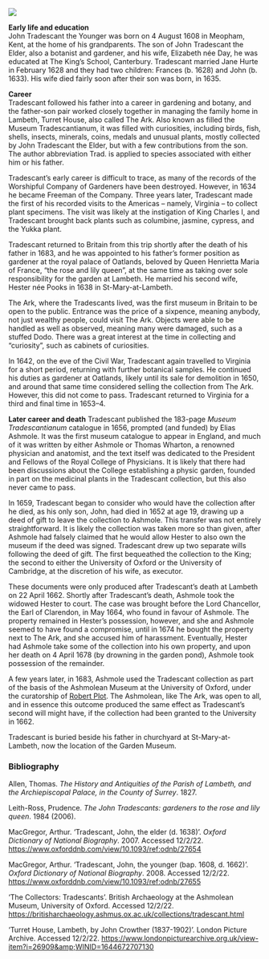 <a href="https://juncture-digital.org"><img src="https://juncture-digital.org/images/ve-button.png"/></a>

<param author="Dominique Gracia and Hannah Jennison" banner="/images/banners/17c.jpg" layout="vtl" title="John Tradescant the Younger (1608 – 1662)" ve-config/>

<param aliases="Meopham" eid="Q3133261" ve-entity/>
<param aliases="John Tradescant the Younger" eid="Q1701960" ve-entity/>
<param aliases="John Tradescant the Elder" eid="Q1375506" ve-entity/>
<param aliases="University of Oxford" eid="Q34433" ve-entity/>
<param aliases="Ashmolean Museum" eid="Q636400" ve-entity/>
<param aliases="Canterbury" eid="Q29303" ve-entity/>
<param aliases="King’s School" eid="Q3360332" ve-entity/>
<param aliases="University of Cambridge" eid="Q35794" ve-entity/>
<param aliases="Royal College of Physicians" eid="Q16003969" ve-entity/>
<param aliases="King Charles I" eid="Q81506" ve-entity/>
<param aliases="Civil War" eid="Q80330" ve-entity/>
<param aliases="Garden Museum" eid="Q15221398" ve-entity/>
<param aliases="St-Mary-at-Lambeth" eid="Q17552830" ve-entity/>
<param aliases="Worshipful Company of Gardeners" eid="Q17015812" ve-entity/>
<param aliases="Virginia" eid="Q1370" ve-entity/>
<param aliases="Henrietta Maria of France" eid="Q848615" ve-entity/>
<param aliases="Oatlands" eid="Q2008622" ve-entity/>
<param aliases="Thomas Wharton" eid="Q2499418" ve-entity/>
<param aliases="Ashmole" eid="Q471406" ve-entity/>
<param aliases="Lord Chancellor" eid="Q217217" ve-entity/>
<param aliases="Earl of Clarendon" eid="Q335173" ve-entity/>

**Early life and education**   
John Tradescant the Younger was born on 4 August 1608 in Meopham, Kent, at the home of his grandparents. The son of John Tradescant the Elder, also a botanist and gardener, and his wife, Elizabeth née Day, he was educated at The King’s School, Canterbury. Tradescant married Jane Hurte in February 1628 and they had two children: Frances (b. 1628) and John (b. 1633). His wife died fairly soon after their son was born, in 1635.
<param ve-image-v2 manifest="https://iiif.juncture-digital.org/wc:John_Tradescant_the_Younger.jpg?20071209122527/manifest.json">
<param ve-image-v2 manifest="https://iiif.juncture-digital.org/wc:John_Tradescant_the_elder.jpg?20190619065813/manifest.json">
<param center="Q3133261" ve-map zoom="10"/>

**Career**   
Tradescant followed his father into a career in gardening and botany, and the father-son pair worked closely together in managing the family home in Lambeth, Turret House, also called The Ark. Also known as filled the Museum Tradescantianum, it was filled with curiosities, including birds, fish, shells, insects, minerals, coins, medals and unusual plants, mostly collected by John Tradescant the Elder, but with a few contributions from the son. The author abbreviation Trad. is applied to species associated with either him or his father.
<param ve-image-v2 manifest="https://iiif.juncture-digital.org/wc:Tradescant%27s_Ark.jpg?20140331201243/manifest.json">
<param center="51.47855067478189, -0.12226579754576553" ve-map zoom="10"/>

Tradescant’s early career is difficult to trace, as many of the records of the Worshipful Company of Gardeners have been destroyed. However, in 1634 he became Freeman of the Company. Three years later, Tradescant made the first of his recorded visits to the Americas – namely, Virginia – to collect plant specimens. The visit was likely at the instigation of King Charles I, and Tradescant brought back plants such as columbine, jasmine, cypress, and the Yukka plant.
<param center="Q1370" ve-map zoom="4"/>

Tradescant returned to Britain from this trip shortly after the death of his father in 1683, and he was appointed to his father’s former position as gardener at the royal palace of Oatlands, beloved by Queen Henrietta Maria of France, “the rose and lily queen”, at the same time as taking over sole responsibility for the garden at Lambeth. He married his second wife, Hester née Pooks in 1638 in St-Mary-at-Lambeth.
<param ve-image-v2 manifest="https://iiif.juncture-digital.org/wc:Palace_-_Oatlands.jpg?20070528194556/manifest.json">
<param ve-image-v2 manifest="https://iiif.juncture-digital.org/wc:HenriettaMariaofFrance03.jpg?20190914200701/manifest.json">
<param center="Q2008622" ve-map zoom="10"/>

The Ark, where the Tradescants lived, was the first museum in Britain to be open to the public. Entrance was the price of a sixpence, meaning anybody, not just wealthy people, could visit The Ark. Objects were able to be handled as well as observed, meaning many were damaged, such as a stuffed Dodo. There was a great interest at the time in collecting and “curiosity”, such as cabinets of curiosities.
<param ve-image-v2 manifest="https://iiif.juncture-digital.org/wc:3_Dodos.jpg?20181124193128/manifest.json">

In 1642, on the eve of the Civil War, Tradescant again travelled to Virginia for a short period, returning with further botanical samples. He continued his duties as gardener at Oatlands, likely until its sale for demolition in 1650, and around that same time considered selling the collection from The Ark. However, this did not come to pass. Tradescant returned to Virginia for a third and final time in 1653–4.
<param center="Q1370" ve-map zoom="4"/>

**Later career and death**
Tradescant published the 183-page _Museum Tradescantianum_ catalogue in 1656, prompted (and funded) by Elias Ashmole. It was the first museum catalogue to appear in England, and much of it was written by either Ashmole or Thomas Wharton, a renowned physician and anatomist, and the text itself was dedicated to the President and Fellows of the Royal College of Physicians. It is likely that there had been discussions about the College establishing a physic garden, founded in part on the medicinal plants in the Tradescant collection, but this also never came to pass.
<param attribution="Public domain, via The Garden’s Trust" label="The title page of the _Museum Tradescantianum_ catalogue, featuring John Tradescant the Elder" url="https://thegardenstrustblog.files.wordpress.com/2020/04/screenshot-92.png" ve-image/>

In 1659, Tradescant began to consider who would have the collection after he died, as his only son, John, had died in 1652 at age 19, drawing up a deed of gift to leave the collection to Ashmole. This transfer was not entirely straightforward. It is likely the collection was taken more so than given, after Ashmole had falsely claimed that he would allow Hester to also own the museum if the deed was signed. Tradescant drew up two separate wills following the deed of gift. The first bequeathed the collection to the King; the second to either the University of Oxford or the University of Cambridge, at the discretion of his wife, as executor.
<param ve-image-v2 manifest="https://iiif.juncture-digital.org/wc:Elias_Ashmole_by_John_Riley.jpg?20101017112849/manifest.json">

These documents were only produced after Tradescant’s death at Lambeth on 22 April 1662. Shortly after Tradescant’s death, Ashmole took the widowed Hester to court. The case was brought before the Lord Chancellor, the Earl of Clarendon, in May 1664, who found in favour of Ashmole. The property remained in Hester’s possession, however, and she and Ashmole seemed to have found a compromise, until in 1674 he bought the property next to The Ark, and she accused him of harassment. Eventually, Hester had Ashmole take some of the collection into his own property, and upon her death on 4 April 1678 (by drowning in the garden pond), Ashmole took possession of the remainder.
<param ve-image-v2 manifest="https://iiif.juncture-digital.org/wc:Edward_Hyde%2C_1st_Earl_of_Clarendon_by_Adriaen_Hanneman.jpg?20091204062317/manifest.json">

A few years later, in 1683, Ashmole used the Tradescant collection as part of the basis of the Ashmolean Museum at the University of Oxford, under the curatorship of [Robert Plot](/17c/17c-robert-plot). The Ashmolean, like The Ark, was open to all, and in essence this outcome produced the same effect as Tradescant’s second will might have, if the collection had been granted to the University in 1662.
<param ve-image-v2 manifest="https://iiif.juncture-digital.org/wc:Ashmolean_Museum_in_July_2014.jpg/manifest.json">

Tradescant is buried beside his father in churchyard at St-Mary-at-Lambeth, now the location of the Garden Museum.
<param ve-image-v2 manifest="https://iiif.juncture-digital.org/wc:London_garden_museum_-20_garden_and_church.JPG?20120416072103/manifest.json">

### Bibliography

Allen, Thomas. _The History and Antiquities of the Parish of Lambeth, and the Archiepiscopal Palace, in the County of Surrey_. 1827.

Leith-Ross, Prudence. _The John Tradescants: gardeners to the rose and lily queen_. 1984 (2006).

MacGregor, Arthur. ‘Tradescant, John, the elder (d. 1638)’. _Oxford Dictionary of National Biography_. 2007. Accessed 12/2/22. https://www.oxforddnb.com/view/10.1093/ref:odnb/27654

MacGregor, Arthur. ‘Tradescant, John, the younger (bap. 1608, d. 1662)’. _Oxford Dictionary of National Biography_. 2008. Accessed 12/2/22. https://www.oxforddnb.com/view/10.1093/ref:odnb/27655

‘The Collectors: Tradescants’. British Archaeology at the Ashmolean Museum, University of Oxford. Accessed 12/2/22. https://britisharchaeology.ashmus.ox.ac.uk/collections/tradescant.html

‘Turret House, Lambeth, by John Crowther (1837-1902)’. London Picture Archive. Accessed 12/2/22. https://www.londonpicturearchive.org.uk/view-item?i=26909&amp;WINID=1644672707130

